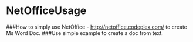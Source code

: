 # NetOfficeUsage

###How to simply use NetOffice - <http://netoffice.codeplex.com/> to create Ms Word Doc.
###Use simple example to create a doc from text.


